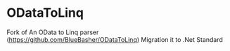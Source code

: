 ODataToLinq
===========

Fork of An OData to Linq parser (https://github.com/BlueBasher/ODataToLinq)
Migration it to .Net Standard
